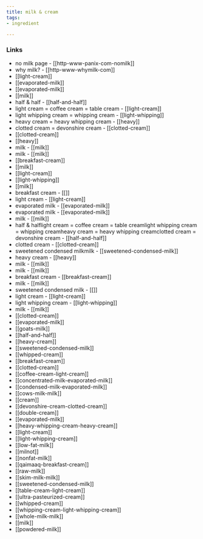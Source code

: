 ```yaml
---
title: milk & cream
tags:
- ingredient

---
```



### Links

* no milk page - [[http-www-panix-com-nomilk]]
* why milk? - [[http-www-whymilk-com]]
* [[light-cream]]
* [[evaporated-milk]]
* [[evaporated-milk]]
* [[milk]]
* half & half - [[half-and-half]]
* light cream = coffee cream = table cream - [[light-cream]]
* light whipping cream = whipping cream - [[light-whipping]]
* heavy cream = heavy whipping cream - [[heavy]]
* clotted cream = devonshire cream - [[clotted-cream]]
* [[clotted-cream]]
* [[heavy]]
* milk - [[milk]]
* milk - [[milk]]
* [[breakfast-cream]]
* [[milk]]
* [[light-cream]]
* [[light-whipping]]
* [[milk]]
* breakfast cream - [[]]
* light cream - [[light-cream]]
* evaporated milk - [[evaporated-milk]]
* evaporated milk - [[evaporated-milk]]
* milk - [[milk]]
* half & halflight cream = coffee cream = table creamlight whipping cream = whipping creamheavy cream = heavy whipping creamclotted cream = devonshire cream - [[half-and-half]]
* clotted cream - [[clotted-cream]]
* sweetened condensed milkmilk - [[sweetened-condensed-milk]]
* heavy cream - [[heavy]]
* milk - [[milk]]
* milk - [[milk]]
* breakfast cream - [[breakfast-cream]]
* milk - [[milk]]
* sweetened condensed milk - [[]]
* light cream - [[light-cream]]
* light whipping cream - [[light-whipping]]
* milk - [[milk]]
* [[clotted-cream]]
* [[evaporated-milk]]
* [[goats-milk]]
* [[half-and-half]]
* [[heavy-cream]]
* [[sweetened-condensed-milk]]
* [[whipped-cream]]
* [[breakfast-cream]]
* [[clotted-cream]]
* [[coffee-cream-light-cream]]
* [[concentrated-milk-evaporated-milk]]
* [[condensed-milk-evaporated-milk]]
* [[cows-milk-milk]]
* [[cream]]
* [[devonshire-cream-clotted-cream]]
* [[double-cream]]
* [[evaporated-milk]]
* [[heavy-whipping-cream-heavy-cream]]
* [[light-cream]]
* [[light-whipping-cream]]
* [[low-fat-milk]]
* [[milnot]]
* [[nonfat-milk]]
* [[qaimaaq-breakfast-cream]]
* [[raw-milk]]
* [[skim-milk-milk]]
* [[sweetened-condensed-milk]]
* [[table-cream-light-cream]]
* [[ultra-pasteurized-cream]]
* [[whipped-cream]]
* [[whipping-cream-light-whipping-cream]]
* [[whole-milk-milk]]
* [[milk]]
* [[powdered-milk]]
